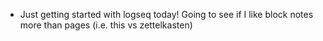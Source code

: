 - Just getting started with logseq today! Going to see if I like block notes more than pages (i.e. this vs zettelkasten)